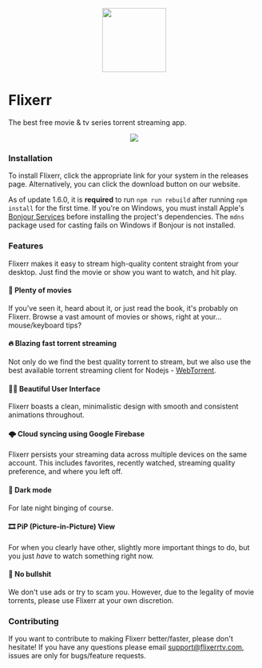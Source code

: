 <p align="center">
<img src="https://github.com/carlelieser/Flixerr/blob/master/assets/img/icon.png?raw=true=" width="128" height="128"/>
</p>

# Flixerr
The best free movie & tv series torrent streaming app.

<p align="center">
<img src="https://github.com/carlelieser/Flixerr/blob/master/assets/img/new-mac-mockup.png?raw=true=">
</p>

### Installation
To install Flixerr, click the appropriate link for your system in the releases page. Alternatively, you can click the download button on our website.

As of update 1.6.0, it is **required** to run `npm run rebuild` after running `npm install` for the first time. If you're on Windows, you must install Apple's [Bonjour Services](https://download.developer.apple.com/Developer_Tools/bonjour_sdk_for_windows_v3.0/bonjoursdksetup.exe) before installing the project's dependencies. The `mdns` package used for casting fails on Windows if Bonjour is not installed.

### Features
Flixerr makes it easy to stream high-quality content straight from your desktop. Just find the movie or show you want to watch, and hit play.

#### 🍿 Plenty of movies
If you've seen it, heard about it, or just read the book, it's probably on Flixerr. Browse a vast amount of movies or shows, right at your... mouse/keyboard tips?

#### 🔥 Blazing fast torrent streaming
Not only do we find the best quality torrent to stream, but we also use the best available torrent streaming client for Nodejs - [WebTorrent](https://github.com/webtorrent/webtorrent). 

#### 👍🏼 Beautiful User Interface
Flixerr boasts a clean, minimalistic design with smooth and consistent animations throughout.

#### 🌩️ Cloud syncing using Google Firebase
Flixerr persists your streaming data across multiple devices on the same account. This includes favorites, recently watched, streaming quality preference, and where you left off.

#### 🌙 Dark mode
For late night binging of course.

#### 🎞️ PiP (Picture-in-Picture) View
For when you clearly have other, slightly more important things to do, but you just *have* to watch something right now.

#### 💩 No bullshit
We don't use ads or try to scam you. However, due to the legality of movie torrents, please use Flixerr at your own discretion.

### Contributing
 If you want to contribute to making Flixerr better/faster, please don't hesitate! If you have any questions please email support@flixerrtv.com, issues are only for bugs/feature requests. 
